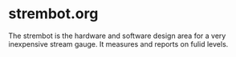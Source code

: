 strembot.org
============

The strembot is the hardware and software design area for a very inexpensive stream gauge.  It measures and reports on fulid levels.
